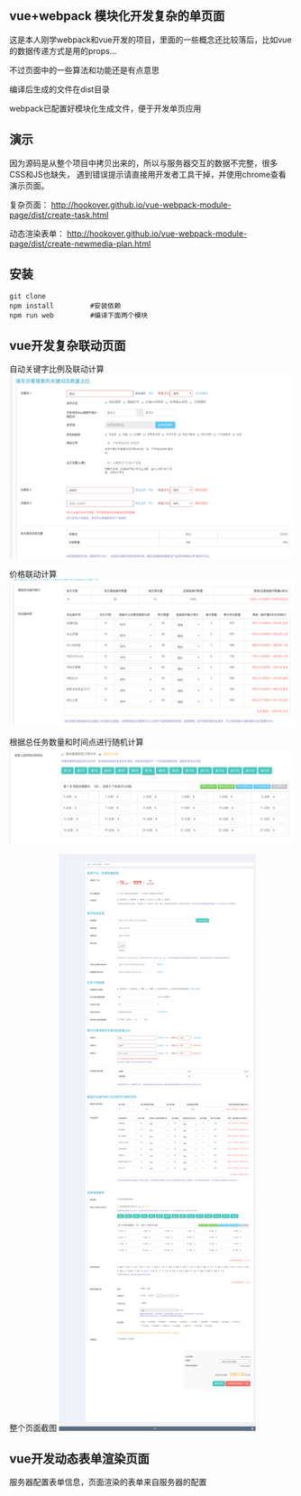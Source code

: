 ## vue+webpack 模块化开发复杂的单页面
这是本人刚学webpack和vue开发的项目，里面的一些概念还比较落后，比如vue的数据传递方式是用的props...

不过页面中的一些算法和功能还是有点意思

编译后生成的文件在dist目录

webpack已配置好模块化生成文件，便于开发单页应用

## 演示

因为源码是从整个项目中拷贝出来的，所以与服务器交互的数据不完整，很多CSS和JS也缺失，
遇到错误提示请直接用开发者工具干掉，并使用chrome查看演示页面。

复杂页面：
http://hookover.github.io/vue-webpack-module-page/dist/create-task.html


动态渲染表单：
http://hookover.github.io/vue-webpack-module-page/dist/create-newmedia-plan.html

## 安装
    git clone 
    npm install         #安装依赖
    npm run web         #编译下面两个模块

## vue开发复杂联动页面 
自动关键字比例及联动计算
![](demo/2.png)

价格联动计算
![](demo/3.png)

根据总任务数量和时间点进行随机计算
![](demo/4.png)

整个页面截图
![](demo/1.png)


## vue开发动态表单渲染页面

服务器配置表单信息，页面渲染的表单来自服务器的配置


